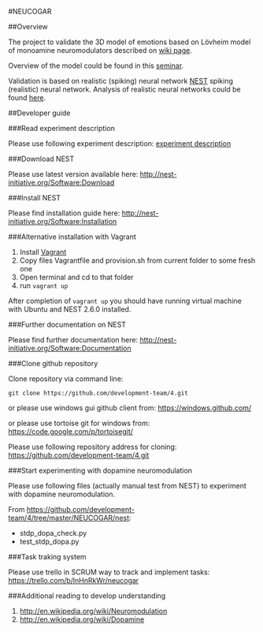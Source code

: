 #NEUCOGAR

##Overview

The project to validate the 3D model of emotions based on Lövheim model of monoamine neuromodulators described on [wiki page](http://en.wikipedia.org/wiki/L%C3%B6vheim_cube_of_emotion).

Overview of the model could be found in this [seminar](https://github.com/max-talanov/1/blob/master/cognitive%20technologies%20seminars/2014-12-17%20Computational%20affective%20thinking%20model%20%20Techtalk.md#monoamines-model).

Validation is based on realistic (spiking) neural network [NEST](http://nest-initiative.org/Software:About_NEST) spiking (realistic) neural network. Analysis of realistic neural networks could be found [here](https://github.com/max-talanov/1/blob/master/computational%20emotional%20thinking%20course/realistic_nns.md).

##Developer guide

###Read experiment description

Please use following experiment description: [experiment description](experiment_description.md)

###Download NEST

Please use latest version available here: http://nest-initiative.org/Software:Download

###Install NEST

Please find installation guide here: http://nest-initiative.org/Software:Installation

###Alternative installation with Vagrant

1. Install [Vagrant](https://www.vagrantup.com)
1. Copy files Vagrantfile and provision.sh from current folder
to some fresh one
1. Open terminal and cd to that folder
1. run `vagrant up`

After completion of `vagrant up` you should have running
virtual machine with Ubuntu and NEST 2.6.0 installed.


###Further documentation on NEST

Please find further documentation here: http://nest-initiative.org/Software:Documentation

###Clone github repository

Clone repository via command line:

```shellscript
git clone https://github.com/development-team/4.git
```

or please use windows gui github client from: https://windows.github.com/

or please use tortoise git for windows from: https://code.google.com/p/tortoisegit/

Please use following repository address for cloning: https://github.com/development-team/4.git

###Start experimenting with dopamine neuromodulation

Please use following files (actually manual test from NEST) to experiment with dopamine neuromodulation.

From https://github.com/development-team/4/tree/master/NEUCOGAR/nest:

- stdp_dopa_check.py
- test_stdp_dopa.py

###Task traking system

Please use trello in SCRUM way to track and implement tasks: https://trello.com/b/lnHnRkWr/neucogar

###Additional reading to develop understanding

1. http://en.wikipedia.org/wiki/Neuromodulation
1. http://en.wikipedia.org/wiki/Dopamine
